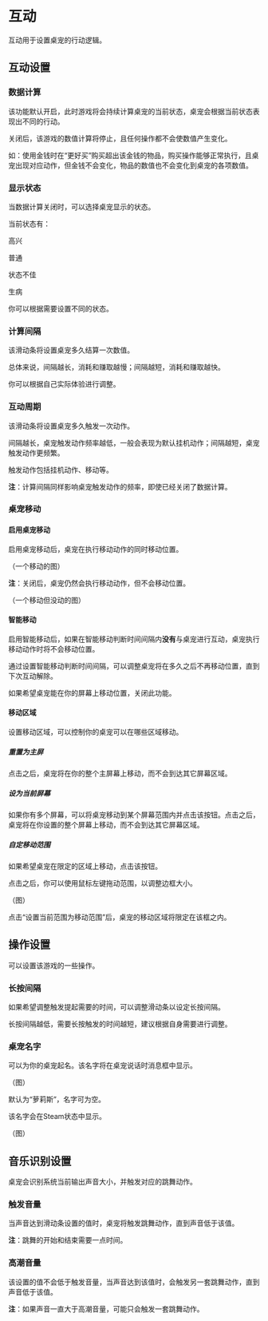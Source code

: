 # 互动

互动用于设置桌宠的行动逻辑。



## 互动设置



### 数据计算

该功能默认开启，此时游戏将会持续计算桌宠的当前状态，桌宠会根据当前状态表现出不同的行动。

关闭后，该游戏的数值计算将停止，且任何操作都不会使数值产生变化。

如：使用金钱时在“更好买”购买超出该金钱的物品，购买操作能够正常执行，且桌宠出现对应动作，但金钱不会变化，物品的数值也不会变化到桌宠的各项数值。



### 显示状态

当数据计算关闭时，可以选择桌宠显示的状态。

当前状态有：

高兴		



普通

状态不佳

生病

你可以根据需要设置不同的状态。



### 计算间隔

该滑动条将设置桌宠多久结算一次数值。

总体来说，间隔越长，消耗和赚取越慢；间隔越短，消耗和赚取越快。

你可以根据自己实际体验进行调整。



### 互动周期

该滑动条将设置桌宠多久触发一次动作。

间隔越长，桌宠触发动作频率越低，一般会表现为默认挂机动作；间隔越短，桌宠触发动作更频繁。

触发动作包括挂机动作、移动等。



**注**：计算间隔同样影响桌宠触发动作的频率，即使已经关闭了数据计算。



### 桌宠移动

#### 启用桌宠移动

启用桌宠移动后，桌宠在执行移动动作的同时移动位置。

（一个移动的图）

**注**：关闭后，桌宠仍然会执行移动动作，但不会移动位置。

（一个移动但没动的图）



#### 智能移动

启用智能移动后，如果在智能移动判断时间间隔内**没有**与桌宠进行互动，桌宠执行移动动作时将不会移动位置。

通过设置智能移动判断时间间隔，可以调整桌宠将在多久之后不再移动位置，直到下次互动解除。

如果希望桌宠能在你的屏幕上移动位置，关闭此功能。



#### 移动区域

设置移动区域，可以控制你的桌宠可以在哪些区域移动。



##### 重置为主屏

点击之后，桌宠将在你的整个主屏幕上移动，而不会到达其它屏幕区域。

##### 设为当前屏幕

如果你有多个屏幕，可以将桌宠移动到某个屏幕范围内并点击该按钮。点击之后，桌宠将在你设置的整个屏幕上移动，而不会到达其它屏幕区域。

##### 自定移动范围

如果希望桌宠在限定的区域上移动，点击该按钮。

点击之后，你可以使用鼠标左键拖动范围，以调整边框大小。

（图）

点击“设置当前范围为移动范围”后，桌宠的移动区域将限定在该框之内。



## 操作设置

可以设置该游戏的一些操作。

### 长按间隔

如果希望调整触发提起需要的时间，可以调整滑动条以设定长按间隔。

长按间隔越低，需要长按触发的时间越短，建议根据自身需要进行调整。

### 桌宠名字

可以为你的桌宠起名。该名字将在桌宠说话时消息框中显示。

（图）

默认为“萝莉斯”，名字可为空。

该名字会在Steam状态中显示。

（图）



## 音乐识别设置

桌宠会识别系统当前输出声音大小，并触发对应的跳舞动作。

### 触发音量

当声音达到滑动条设置的值时，桌宠将触发跳舞动作，直到声音低于该值。

**注**：跳舞的开始和结束需要一点时间。

### 高潮音量

该设置的值不会低于触发音量，当声音达到该值时，会触发另一套跳舞动作，直到声音低于该值。

**注**：如果声音一直大于高潮音量，可能只会触发一套跳舞动作。



